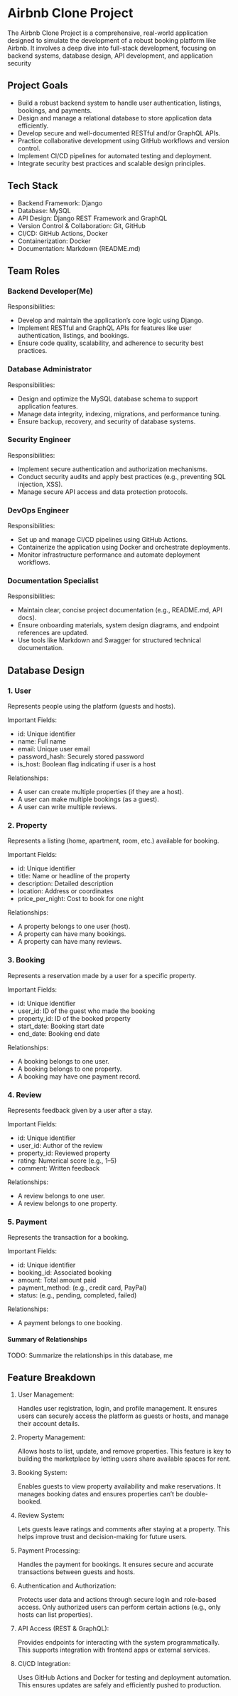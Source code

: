 # Airbnb Clone Project
The Airbnb Clone Project is a comprehensive, real-world application designed to simulate the development of a robust booking platform like Airbnb. It involves a deep dive into full-stack development, focusing on backend systems, database design, API development, and application security

## Project Goals

- Build a robust backend system to handle user authentication, listings, bookings, and payments.
- Design and manage a relational database to store application data efficiently.
- Develop secure and well-documented RESTful and/or GraphQL APIs.
- Practice collaborative development using GitHub workflows and version control.
- Implement CI/CD pipelines for automated testing and deployment.
- Integrate security best practices and scalable design principles.

## Tech Stack

- Backend Framework: Django
- Database: MySQL
- API Design: Django REST Framework and GraphQL
- Version Control & Collaboration: Git, GitHub
- CI/CD: GitHub Actions, Docker
- Containerization: Docker
- Documentation: Markdown (README.md)

## Team Roles

### Backend Developer(Me)
Responsibilities:
- Develop and maintain the application’s core logic using Django.
- Implement RESTful and GraphQL APIs for features like user authentication, listings, and bookings.
- Ensure code quality, scalability, and adherence to security best practices.

### Database Administrator
Responsibilities:
- Design and optimize the MySQL database schema to support application features.
- Manage data integrity, indexing, migrations, and performance tuning.
- Ensure backup, recovery, and security of database systems.

### Security Engineer
Responsibilities:
- Implement secure authentication and authorization mechanisms.
- Conduct security audits and apply best practices (e.g., preventing SQL injection, XSS).
- Manage secure API access and data protection protocols.

### DevOps Engineer
Responsibilities:
- Set up and manage CI/CD pipelines using GitHub Actions.
- Containerize the application using Docker and orchestrate deployments.
- Monitor infrastructure performance and automate deployment workflows.

###  Documentation Specialist
Responsibilities:
- Maintain clear, concise project documentation (e.g., README.md, API docs).
- Ensure onboarding materials, system design diagrams, and endpoint references are updated.
- Use tools like Markdown and Swagger for structured technical documentation.


## Database Design

### 1. User
Represents people using the platform (guests and hosts).

Important Fields:

- id: Unique identifier
- name: Full name
- email: Unique user email
- password_hash: Securely stored password
- is_host: Boolean flag indicating if user is a host

Relationships:

- A user can create multiple properties (if they are a host).
- A user can make multiple bookings (as a guest).
- A user can write multiple reviews.

### 2. Property

Represents a listing (home, apartment, room, etc.) available for booking.

Important Fields:
- id: Unique identifier
- title: Name or headline of the property
- description: Detailed description
- location: Address or coordinates
- price_per_night: Cost to book for one night

Relationships:

- A property belongs to one user (host).
- A property can have many bookings.
- A property can have many reviews.

### 3. Booking

Represents a reservation made by a user for a specific property.

Important Fields:

- id: Unique identifier
- user_id: ID of the guest who made the booking
- property_id: ID of the booked property
- start_date: Booking start date
- end_date: Booking end date

Relationships:

- A booking belongs to one user.
- A booking belongs to one property.
- A booking may have one payment record.

### 4. Review

Represents feedback given by a user after a stay.

Important Fields:

- id: Unique identifier
- user_id: Author of the review
- property_id: Reviewed property
- rating: Numerical score (e.g., 1–5)
- comment: Written feedback

Relationships:

- A review belongs to one user.
- A review belongs to one property.

### 5. Payment

Represents the transaction for a booking.

Important Fields:

- id: Unique identifier
- booking_id: Associated booking
- amount: Total amount paid
- payment_method: (e.g., credit card, PayPal)
- status: (e.g., pending, completed, failed)

Relationships:

- A payment belongs to one booking.

#### Summary of Relationships
TODO: Summarize the relationships in this database, me

## Feature Breakdown

1. User Management:

   Handles user registration, login, and profile management. It ensures users can securely access the platform as guests or   hosts, and manage their account details.

3. Property Management:

    Allows hosts to list, update, and remove properties. This feature is key to building the marketplace by letting users share available spaces for rent.

4. Booking System:

    Enables guests to view property availability and make reservations. It manages booking dates and ensures properties can’t be double-booked.

5. Review System:

    Lets guests leave ratings and comments after staying at a property. This helps improve trust and decision-making for future users.

5. Payment Processing:

    Handles the payment for bookings. It ensures secure and accurate transactions between guests and hosts.

6. Authentication and Authorization:

    Protects user data and actions through secure login and role-based access. Only authorized users can perform certain actions (e.g., only hosts can list properties).

7. API Access (REST & GraphQL):

    Provides endpoints for interacting with the system programmatically. This supports integration with frontend apps or external services.

8. CI/CD Integration:

    Uses GitHub Actions and Docker for testing and deployment automation. This ensures updates are safely and efficiently pushed to production.
